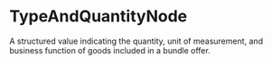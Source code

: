 # TypeAndQuantityNode

A structured value indicating the quantity, unit of measurement, and business function of goods included in a bundle offer.
